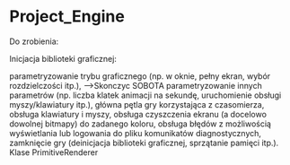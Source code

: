 # Project_Engine

Do zrobienia:

Inicjacja biblioteki graficznej:

parametryzowanie trybu graficznego (np. w oknie, pełny ekran, wybór rozdzielczości itp.),  -->Skonczyc SOBOTA
parametryzowanie innych parametrów (np. liczba klatek animacji na sekundę, uruchomienie obsługi myszy/klawiatury itp.),
główna pętla gry korzystająca z czasomierza,
obsługa klawiatury i myszy,
obsługa czyszczenia ekranu (a docelowo dowolnej bitmapy) do zadanego koloru,
obsługa błędów z możliwością wyświetlania lub logowania do pliku komunikatów diagnostycznych,
zamknięcie gry (deinicjacja biblioteki graficznej, sprzątanie pamięci itp.).
Klase PrimitiveRenderer